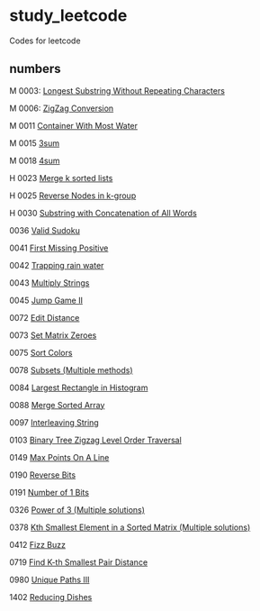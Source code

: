 # study_leetcode
Codes for leetcode

## numbers

M 0003: [Longest Substring Without Repeating Characters](https://github.com/piecesofreg09/study_leetcode/blob/master/0003_longest_substring_without_repeating_chars.py)

M 0006: [ZigZag Conversion](https://github.com/piecesofreg09/study_leetcode/blob/master/0006_zigzag_converstion.py)

M 0011 [Container With Most Water](https://github.com/piecesofreg09/study_leetcode/blob/master/0011_container_with_most_water.py)

M 0015 [3sum](https://github.com/piecesofreg09/study_leetcode/blob/master/0015_3_sum.py)

M 0018 [4sum](https://github.com/piecesofreg09/study_leetcode/blob/master/0018_4sum.py)

H 0023 [Merge k sorted lists](https://github.com/piecesofreg09/study_leetcode/blob/master/0023_merge_k_sorted_lists.py)

H 0025 [Reverse Nodes in k-group](https://github.com/piecesofreg09/study_leetcode/blob/master/0025_reverse_nodes_in_k_group.py)

H 0030 [Substring with Concatenation of All Words](https://github.com/piecesofreg09/study_leetcode/blob/master/0030_Substring_with_Concatenation_of_All_Words.py)

0036 [Valid Sudoku](https://github.com/piecesofreg09/study_leetcode/blob/master/0036_valid_sudoku.py)

0041 [First Missing Positive](https://github.com/piecesofreg09/study_leetcode/blob/master/0041_first_missing_positive.py)

0042 [Trapping rain water](https://github.com/piecesofreg09/study_leetcode/blob/master/0042_trapping_rain_water.py)

0043 [Multiply Strings](https://github.com/piecesofreg09/study_leetcode/blob/master/0043_multiply_string.py)

0045 [Jump Game II](https://github.com/piecesofreg09/study_leetcode/blob/master/0045_jump_game_II.py)

0072 [Edit Distance](https://github.com/piecesofreg09/study_leetcode/blob/master/0072_edit_distance.py)

0073 [Set Matrix Zeroes](https://github.com/piecesofreg09/study_leetcode/blob/master/0073_set_matrix_zeros.py)

0075 [Sort Colors](https://github.com/piecesofreg09/study_leetcode/blob/master/0075_sort_colors.py)

0078 [Subsets (Multiple methods)](https://github.com/piecesofreg09/study_leetcode/blob/master/0078_subsets.py)

0084 [Largest Rectangle in Histogram](https://github.com/piecesofreg09/study_leetcode/blob/master/0084_largetst_rectangle_in_hist.py)

0088 [Merge Sorted Array](https://github.com/piecesofreg09/study_leetcode/blob/master/0088_merge_sorted_array.py)

0097 [Interleaving String](https://github.com/piecesofreg09/study_leetcode/blob/master/0097_interleaving_string.py)

0103 [Binary Tree Zigzag Level Order Traversal](https://github.com/piecesofreg09/study_leetcode/blob/master/0103_Binary_Tree_Zigzag_Level_Order_Traversal.py)

0149 [Max Points On A Line](https://github.com/piecesofreg09/study_leetcode/blob/master/0149_max_points_on_a_line.py)

0190 [Reverse Bits](https://github.com/piecesofreg09/study_leetcode/blob/master/0190_reverse_bits.py)

0191 [Number of 1 Bits](https://github.com/piecesofreg09/study_leetcode/blob/master/0191_Number_of_1_Bits.py)

0326 [Power of 3 (Multiple solutions)](https://github.com/piecesofreg09/study_leetcode/blob/master/0326_power_of_3.py)

0378 [Kth Smallest Element in a Sorted Matrix (Multiple solutions)](https://github.com/piecesofreg09/study_leetcode/blob/master/0378_kth_smallest_element_in_sorted_array.py)

0412 [Fizz Buzz](https://github.com/piecesofreg09/study_leetcode/blob/master/0412_fizzbuzz.py)

0719 [Find K-th Smallest Pair Distance](https://github.com/piecesofreg09/study_leetcode/blob/master/0719_find_kth_smallest_pair_distance.py)

0980 [Unique Paths III](https://github.com/piecesofreg09/study_leetcode/blob/master/0980_Unique_Paths_III.py)

1402 [Reducing Dishes](https://github.com/piecesofreg09/study_leetcode/blob/master/1402_Reducing_Dishes.py)
